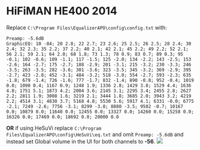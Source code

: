 # HiFiMAN HE400 2014
Replace `C:\Program Files\EqualizerAPO\config\config.txt` with:
```
Preamp: -5.6dB
GraphicEQ: 10 -84; 20 2.8; 22 2.7; 23 2.6; 25 2.5; 26 2.5; 28 2.4; 30 2.4; 32 2.3; 35 2.2; 37 2.2; 40 2.1; 42 2.1; 45 2.2; 49 2.2; 52 2.1; 56 2.1; 59 2.1; 64 2.0; 68 1.8; 73 1.3; 78 0.9; 83 0.7; 89 0.3; 95 -0.1; 102 -0.6; 109 -1.1; 117 -1.5; 125 -2.0; 134 -2.2; 143 -2.5; 153 -2.6; 164 -2.7; 175 -2.7; 188 -2.9; 201 -3.1; 215 -3.2; 230 -3.3; 246 -3.5; 263 -3.5; 282 -3.6; 301 -3.6; 323 -3.5; 345 -3.2; 369 -2.9; 395 -2.7; 423 -2.8; 452 -3.1; 484 -3.2; 518 -3.0; 554 -2.7; 593 -2.3; 635 -1.8; 679 -1.4; 726 -1.6; 777 -1.7; 832 -1.4; 890 -0.8; 952 -0.4; 1019 0.0; 1090 0.4; 1167 0.9; 1248 1.9; 1336 2.8; 1429 3.8; 1529 4.4; 1636 4.8; 1751 5.1; 1873 4.2; 2004 3.6; 2145 3.1; 2295 3.4; 2455 2.8; 2627 2.2; 2811 1.9; 3008 1.6; 3219 2.1; 3444 1.8; 3685 2.0; 3943 3.2; 4219 2.2; 4514 3.1; 4830 3.7; 5168 4.8; 5530 5.6; 5917 4.1; 6331 -0.0; 6775 -2.1; 7249 -2.6; 7756 -3.1; 8299 -3.8; 8880 -3.5; 9502 -0.7; 10167 0.0; 10879 0.0; 11640 0.0; 12455 0.0; 13327 0.0; 14260 0.0; 15258 0.0; 16326 0.0; 17469 0.0; 18692 0.0; 20000 0.0
```
**OR** if using HeSuVi replace `C:\Program Files\EqualizerAPO\config\HeSuVi\eq.txt` and omit `Preamp: -5.6dB` and instead set Global volume in the UI for both channels to **-56**.
![](https://raw.githubusercontent.com/jaakkopasanen/AutoEq/master/results/Headphone.com/innerfidelity/onear/HiFiMAN%20HE400%202014/HiFiMAN%20HE400%202014.png)